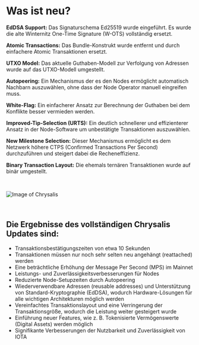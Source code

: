 <!--
---article_info
title: Was ist neu?
author: [author_1]
reviews: [DanieKrie, skay, vrom]
---
-->

# Was ist neu?

**EdDSA Support:** Das Signaturschema Ed25519 wurde eingeführt. Es wurde die alte Winternitz One-Time Signature (W-OTS) vollständig ersetzt.

**Atomic Transactions:** Das Bundle-Konstrukt wurde entfernt und durch einfachere Atomic Transaktionen ersetzt.

**UTXO Model:** Das aktuelle Guthaben-Modell zur Verfolgung von Adressen wurde auf das UTXO-Modell umgestellt.

**Autopeering:** Ein Mechanismus der es den Nodes ermöglicht automatisch Nachbarn auszuwählen, ohne dass der Node Operator manuell eingreifen muss.

**White-Flag:** Ein einfacherer Ansatz zur Berechnung der Guthaben bei dem Konflikte besser vermieden werden.

**Improved-Tip-Selection (URTS):** Ein deutlich schnellerer und effizienterer Ansatz in der Node-Software um unbestätigte Transaktionen auszuwählen.

**New Milestone Selection:** Dieser Mechanismus ermöglicht es dem Netzwerk höhere CTPS (Confirmed Transactions Per Second) durchzuführen und steigert dabei die Recheneffizienz.

**Binary Transaction Layout:** Die ehemals ternären Transaktionen wurde auf binär umgestellt.


<br>

![Image of Chrysalis](https://iota-einsteiger-guide.de/media/images/2_sosxcwwdncyxmq6r.png)


<br>

## Die Ergebnisse des vollständigen Chrysalis Updates sind:
- Transaktionsbestätigungszeiten von etwa 10 Sekunden
- Transaktionen müssen nur noch sehr selten neu angehängt (reattached) werden
- Eine beträchtliche Erhöhung der Message Per Second (MPS) im Mainnet
- Leistungs- und Zuverlässigkeitsverbesserungen für Nodes
- Reduzierte Node-Setupzeiten durch Autopeering
- Wiederverwendbare Adressen (reusable addresses) und Unterstützung von Standard-Kryptographie (EdDSA), wodurch Hardware-Lösungen für alle wichtigen Architekturen möglich werden
- Vereinfachtes Transaktionslayout und eine Verringerung der Transaktionsgröße, wodurch die Leistung weiter gesteigert wurde
- Einführung neuer Features, wie z. B. Tokenisierte Vermögenswerte (Digital Assets) werden möglich
- Signifikante Verbesserungen der Nutzbarkeit und Zuverlässigkeit von IOTA


